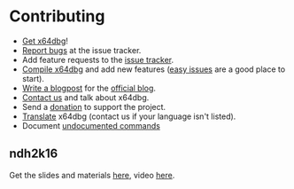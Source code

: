 # Contributing

* [Get x64dbg](http://x64dbg.com)!
* [Report bugs](http://report.x64dbg.com) at the issue tracker.
* Add feature requests to the [issue tracker](http://issues.x64dbg.com).
* [Compile x64dbg](https://github.com/x64dbg/x64dbg/wiki/Compiling-the-whole-project) and add new features ([easy issues](https://github.com/x64dbg/x64dbg/issues?q=is%3Aissue+is%3Aopen+label%3Aeasy) are a good place to start).
* [Write a blogpost](http://x64dbg.com/blog/2016/07/09/Looking-for-writers.html) for the [official blog](http://blog.x64dbg.com).
* [Contact us](http://x64dbg.com/#contact) and talk about x64dbg.
* Send a [donation](http://donate.x64dbg.com) to support the project.
* [Translate](http://translate.x64dbg.com) x64dbg (contact us if your language isn't listed).
* Document [undocumented commands](https://github.com/x64dbg/docs/issues)

## ndh2k16

Get the slides and materials [here](https://mega.nz/#!T0RhlQ6Q!TbgpK3XPDnyL6zf-fq1XscW3LQrQBbXSO5c8w0XwTtk), video [here](https://www.youtube.com/watch?v=vpaM3BL0auk).